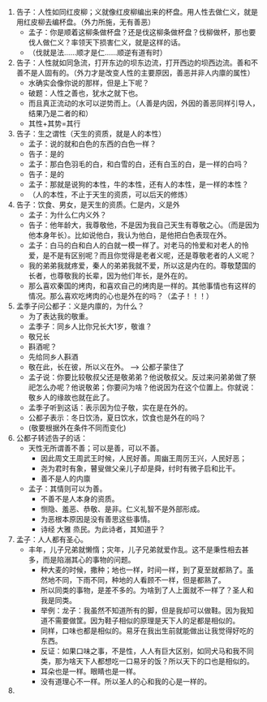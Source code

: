 1. 告子：人性如同红皮柳；义就像红皮柳编出来的杯盘。用人性去做仁义，就是用红皮柳去编杯盘。（外力所施，无有善恶）
    * 孟子：你是顺着这柳条做杯盘？还是伐这柳条做杯盘？伐柳做杯，那也要伐人做仁义？率领天下损害仁义，就是这样的话。
    * （伐就是法……顺才是仁……顺逆有道有时）
2. 告子：人性就如同急流，打开东边的坝东边流，打开西边的坝西边流。善和不善不是人固有的。（外力才是改变人性的主要原因，善恶并非人内廪的属性）
    * 水确实会像你说的那样，但是上下呢？
    * 破题：人性之善也，犹水之就下也。
    * 而且真正流动的水可以逆势而上。（人善是内因，外因的善恶同样引导人，结果乃是二者的和）
    * 其性+其势=其行
3. 告子：生之谓性（天生的资质，就是人的本性）
    * 孟子：说的就和白色的东西的白色一样？
    * 告子：是的
    * 孟子：那白色羽毛的白，和白雪的白，还有白玉的白，是一样的白吗？
    * 告子：是的
    * 孟子：那就是说狗的本性，牛的本性，还有人的本性，是一样的本性？
    * （人的本性，不止于天生的资质，可以后天的修炼）
4. 告子：饮食、男女，是天生的资质。仁是内，义是外
    * 孟子：为什么仁内义外？
    * 告子：他年龄大，我尊敬他，不是因为我自己天生有尊敬之心。（而是因为他本身年长）。比如说他白，我认为他白，是他把白色表现在外。
    * 孟子：白马的白和白人的白就一模一样了。对老马的怜爱和对老人的怜爱，是不是有区别呢？而且你觉得是老者义呢，还是尊敬老者的人义呢？
    * 我的弟弟我就疼爱，秦人的弟弟我就不爱，所以这是内在的。尊敬楚国的长者，也尊敬我的长辈，因为他们年长，是外在的。
    * 那么喜欢秦国的烤肉，和喜欢自己的烤肉是一样的。其他事情也有这样的情况。那么喜欢吃烤肉的心也是外在的吗？（孟子！！！）
5. 孟季子问公都子：义是内廪的，为什么？
    * 为了表达我的敬重。
    * 孟季子：同乡人比你兄长大1岁，敬谁？
    * 敬兄长
    * 斟酒呢？
    * 先给同乡人斟酒
    * 敬在此，长在彼，所以义在外。 --> 公都子蒙住了
    * 孟子说：你要比较敬叔父还是敬弟弟？他说敬叔父。反过来问弟弟做了祭祀怎么办呢？他说敬弟；你要问为啥？他说因为在这个位置上。你就说：敬乡人的缘故也就在此了。
    * 孟季子听到这话：表示因为位子敬，实在是在外的。
    * 公都子表示：冬日饮汤，夏日饮水，饮食也是外在的吗？
    * (敬要根据外在条件不同而变化)
6. 公都子转述告子的话：
    * 天性无所谓善不善；可以是善，可以不善。
        * 因此周文王周武王时候，人民好善。周幽王周厉王兴，人民好恶；
        * 尧为君时有象，瞽叟做父亲儿子却是舜，纣时有微子启和比干。
        * 善不是人的内廪
    * 孟子：其情则可以为善。
        * 不善不是人本身的资质。
        * 恻隐、羞恶、恭敬、是非。仁义礼智不是外部形成。
        * 为恶根本原因是没有善思这些事情。
        * 诗经 大雅 烝民。为此诗者，其知道乎？
7. 孟子：人人都有圣心。
    * 丰年，儿子兄弟就懒惰；灾年，儿子兄弟就爱作乱。这不是秉性相去甚多，而是陷溺其心的事物的问题。
        * 种大麦的时候，撒种；地也一样，时间一样，到了夏至就都熟了。虽然地不同，下雨不同，种地的人看顾不一样，但是都熟了。
        * 所以同类的事物，是差不多的。为啥到了人上面就不一样了？圣人和我是同类。
        * 举例：龙子：我虽然不知道所有的脚，但是我却可以做鞋。因为我知道不需要做筐。因为鞋子相似的原理是天下人的足都是相似的。
        * 同样，口味也都是相似的。易牙在我出生前就能做出让我觉得好吃的东西。
        * 反证：如果口味之事，不是性，人人有巨大区别，如同犬马和我不同类，那为啥天下人都想吃一口易牙的饭？所以天下的口也是相似的。
        * 耳朵也是一样。眼睛也是一样。
        * 没有道理心不一样。所以圣人的心和我的心是一样的。
8. 